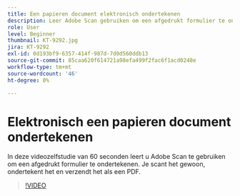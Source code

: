 ```yaml
---
title: Een papieren document elektronisch ondertekenen
description: Leer Adobe Scan gebruiken om een afgedrukt formulier te ondertekenen
role: User
level: Beginner
thumbnail: KT-9292.jpg
jira: KT-9292
exl-id: 0d193bf9-6357-414f-987d-7d0d560ddb13
source-git-commit: 85caa620f614721a98efa499f2fac6f1acd0248e
workflow-type: tm+mt
source-wordcount: '46'
ht-degree: 0%

---
```


# Elektronisch een papieren document ondertekenen

In deze videozelfstudie van 60 seconden leert u Adobe Scan te gebruiken om een afgedrukt formulier te ondertekenen. Je scant het gewoon, ondertekent het en verzendt het als een PDF.

>[!VIDEO](https://video.tv.adobe.com/v/338331?quality=12&learn=on&hidetitle=true)
